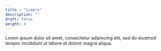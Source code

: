 ```yaml
---
title : "Simple"
description: ""
draft: false
weight: 4
---
```


Lorem ipsum dolor sit amet, consectetur adipiscing elit, sed do eiusmod tempor incididunt ut labore et dolore magna aliqua.